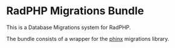 # RadPHP Migrations Bundle
This is a Database Migrations system for RadPHP.

The bundle consists of a wrapper for the [phinx](http://phinx.org) migrations library.
